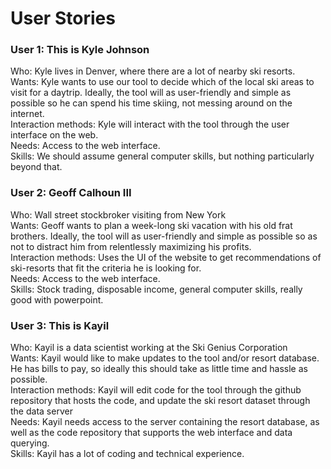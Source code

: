 # User Stories

### User 1: This is Kyle Johnson
Who: Kyle lives in Denver, where there are a lot of nearby ski resorts. <br/>
Wants: Kyle wants to use our tool to decide which of the local ski areas to visit for a daytrip. Ideally, the tool will as user-friendly and simple as possible so he can spend his time skiing, not messing around on the internet. <br/>
Interaction methods: Kyle will interact with the tool through the user interface on the web. <br/>
Needs: Access to the web interface. <br/>
Skills: We should assume general computer skills, but nothing particularly beyond that.

### User 2: Geoff Calhoun III
Who: Wall street stockbroker visiting from New York <br/>
Wants: Geoff wants to plan a week-long ski vacation with his old frat brothers. Ideally, the tool will as user-friendly and simple as possible so as not to distract him from relentlessly maximizing his profits. <br/>
Interaction methods: Uses the UI of the website to get recommendations of ski-resorts that fit the criteria he is looking for. <br/>
Needs: Access to the web interface. <br/>
Skills: Stock trading, disposable income, general computer skills, really good with powerpoint.

### User 3: This is Kayil 
Who: Kayil is a data scientist working at the Ski Genius Corporation <br/>
Wants: Kayil would like to make updates to the tool and/or resort database. He has bills to pay, so ideally this should take as little time and hassle as possible. <br/>
Interaction methods: Kayil will edit code for the tool through the github repository that hosts the code, and update the ski resort dataset through the data server <br/>
Needs: Kayil needs access to the server containing the resort database, as well as the code repository that supports the web interface and data querying. <br/>
Skills: Kayil has a lot of coding and technical experience.
